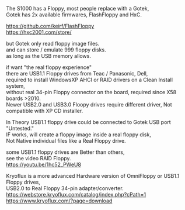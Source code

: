 The S1000 has a Floppy, most people replace with a Gotek,  </br>
Gotek has 2x available firmwares, FlashFloppy and HxC.  </br>

https://github.com/keirf/FlashFloppy </br>
https://hxc2001.com/store/ </br>

but Gotek only read floppy image files. </br>
and can store / emulate 999 floppy disks. </br>
as long as the USB memory allows. </br>

if want "the real floppy experience" </br>
there are USB1.1 Floppy drives from Teac / Panasonic, Dell, </br>
required to install WindowsXP AHCI or RAID drivers on a Clean Install system, </br>
without real 34-pin Floppy connector on the board, 
required since X58 boards >2010. </br>
Newer USB2.0 and USB3.0 Floopy drives require different driver, Not compatible with XP CD installer. </br>

In Theory USB1.1 floppy drive could be connected to Gotek USB port "Untested." </br> 
IF works, will create a floppy image inside a real floppy disk, </br>
Not Native individual files like a Real Floppy drive. </br>

some USB1.1 floppy drives are Better than others, </br>
see the video RAID Floppy. </br>
https://youtu.be/1hc52_PWeU8 </br>

Kryoflux is a more advanced Hardware version of OmniFloppy or USB1.1 Floppy drives, </br>
USB2.0 to Real Floppy 34-pin adapter/converter. </br>
https://webstore.kryoflux.com/catalog/index.php?cPath=1 </br>
https://www.kryoflux.com/?page=download </br>
